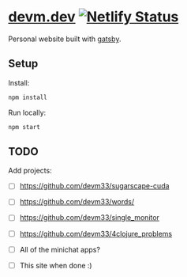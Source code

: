 # [devm.dev](https://devm.dev) [![Netlify Status](https://api.netlify.com/api/v1/badges/7c1054b3-a5b5-4cd8-9b54-b67cee3fdc11/deploy-status)](https://app.netlify.com/sites/devm/deploys)

Personal website built with [gatsby](https://www.gatsbyjs.org).

## Setup

Install:

```sh
npm install
```

Run locally:

```sh
npm start
```

## TODO

Add projects:

- [ ] https://github.com/devm33/sugarscape-cuda
- [ ] https://github.com/devm33/words/
- [ ] https://github.com/devm33/single_monitor
- [ ] https://github.com/devm33/4clojure_problems
- [ ] All of the minichat apps?
- [ ] This site when done :)

